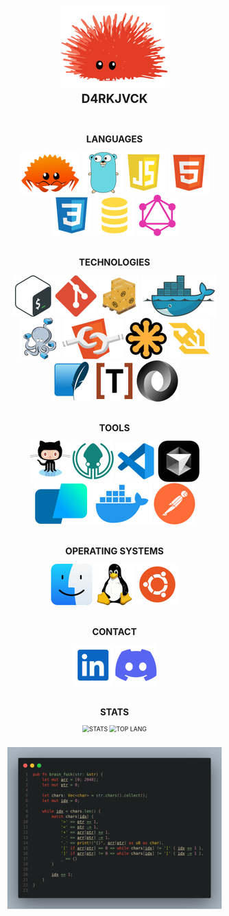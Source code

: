<h1 align=center >
  <img alt="Ferris" src="./icons/unsafe.svg">
  <br>
  D4RKJVCK
</h1>
<br>

<!-- LANGUAGES -->
<section align=center>
  <h2>LANGUAGES</h2>
  <a href="https://www.rust-lang.org"><img src="./icons/ferris.svg" alt="RUST"></a>
  <a href="https://go.dev"><img src="./icons/gopher.svg" alt="GO"></a>
  <a href="https://developer.mozilla.org/en-US/docs/Web/JavaScript"><img src="./icons/javascript.svg" alt="JS"></a>
  <a href="https://developer.mozilla.org/en-US/docs/Web/HTML"><img src="./icons/html.svg" alt="HTML"></a>
  <a href="https://developer.mozilla.org/en-US/docs/Web/CSS"><img src="./icons/css.svg" alt="CSS"></a>
  <a href="https://sql.sh/"><img src="./icons/sql.svg" alt="SQL"></a>
  <a href="https://graphql.org"><img src="./icons/graphql.svg" alt="GRAPHQL"></a>
</section>
<br>

<!-- TECHNOLOGIES -->
<section align=center>
  <h2>TECHNOLOGIES</h2>
  <a href="https://www.gnu.org/software/bash/manual/bash.html"><img src="./icons/bash.svg" alt="BASH"></a>
  <a href="https://git-scm.com/"><img src="./icons/git.svg" alt="GIT"></a>
  <a href="https://doc.rust-lang.org/cargo/"><img src="./icons/cargo.svg" alt="CARGO"></a>
  <a href="https://www.docker.com/"><img src="./icons/docker.svg" alt="DOCKER"></a>
  <a href="https://docs.docker.com/compose/"><img src="./icons/compose.svg" alt="COMPOSE"></a>
  <a href="https://developer.mozilla.org/fr/docs/Web/API/Web_components"><img src="./icons/components.svg" alt="COMPONENTS"></a>
  <a href="https://developer.mozilla.org/en-US/docs/Web/SVG"><img src="./icons/svg.svg" alt="SVG"></a>
  <a href="https://developer.mozilla.org/en-US/docs/Web/API/WebSocket"><img src="./icons/websocket.svg" alt="WEBSOCKET"></a>
  <a href="https://sqlite.org/"><img src="./icons/sqlite.svg" alt="SQLITE"></a>
  <a href="https://toml.io/en/"><img src="./icons/toml.svg" alt="TOML"></a>
  <a href="https://www.json.org/json-en.html"><img src="./icons/json.svg" alt="JSON"></a>
</section>
<br>

<!-- TOOLS -->
<section align=center>
  <h2>TOOLS</h2>
  <a href=""><img src="./icons/github.svg" alt="GITHUB"></a>
  <a href=""><img src="./icons/gitkraken.svg" alt="KRAKEN"></a>
  <a href=""><img src="./icons/vscode.svg" alt="VSCODE"></a>
  <a href=""><img src="./icons/cursor.svg" alt="CURSOR"></a>
  <a href=""><img src="./icons/warp.svg" alt="WARP"></a>
  <a href=""><img src="./icons/desktop.svg" alt="DESKTOP"></a>
  <a href=""><img src="./icons/postman.svg" alt="POSTMAN"></a>
</section>
<br>

<!-- OPERATING SYSTEM -->
<section align=center>
  <h2>OPERATING SYSTEMS</h2>
  <a href=""><img src="./icons/macos.svg" alt="MACOS"></a>
  <a href=""><img src="./icons/tux.svg" alt="LINUX"></a>
  <a href=""><img src="./icons/ubuntu.svg" alt="UBUNTU"></a>
</section>
<br>

<!-- CONTACT -->
<section align=center>
  <h2>CONTACT</h2>
  <a href="https://www.linkedin.com/in/d4rkjvck"><img src="./icons/linked_in.svg" alt="LINKEDIN"></a>
  <a href=""><img src="./icons/discord.svg" alt="DISCORD"></a>
</section>
<br>

<!-- STATS -->
<section align=center>
  <h2>STATS</h2>
  <img height=200 src="https://github-readme-stats.vercel.app/api?username=d4rkjvck&card_width=400&show_icons=true&rank_icon=percentile&include_all_commits=true&show=reviews,prs_merged,prs_merged_percentage&bg_color=00000000" alt="STATS">
  <img height=200 src="https://github-readme-stats.vercel.app/api/top-langs/?username=d4rkjvck&card_width=360&layout=compact&langs_count=10&bg_color=00000000" alt="TOP LANG">
</section>
<br>

<br>
<div align=center>
  <img alt="brain_fuck" src="./brain_fuck.png" width="500px">
</div>
